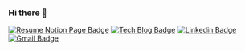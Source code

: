 ### Hi there 👋

<!--
**Gracechung-sw/Gracechung-sw** is a ✨ _special_ ✨ repository because its `README.md` (this file) appears on your GitHub profile.

Here are some ideas to get you started:

- 🔭 I’m currently working on ...
- 🌱 I’m currently learning ...
- 👯 I’m looking to collaborate on ...
- 🤔 I’m looking for help with ...
- 💬 Ask me about ...
- 📫 How to reach me: ...
- 😄 Pronouns: ...
- ⚡ Fun fact: ...
-->

[![Resume Notion Page Badge](http://img.shields.io/badge/-Resume-black?style=flat-square&logo=Notion&link=https://hjchung.notion.site/Software-Engineer-d56aa5fb94a941cd8abb6d0bfe08db41)](https://hjchung.notion.site/Software-Engineer-d56aa5fb94a941cd8abb6d0bfe08db41)
[![Tech Blog Badge](http://img.shields.io/badge/-Tech%20blog-yellow?style=flat-square&logo=github&link=https://libertegrace.tistory.com/)](https://libertegrace.tistory.com/)
[![Linkedin Badge](https://img.shields.io/badge/-LinkedIn-blue?style=flat-square&logo=Linkedin&logoColor=white&link=https://www.linkedin.com/in/hyeonjeong-chung/)](https://www.linkedin.com/in/hyeonjeong-chung/)
[![Gmail Badge](https://img.shields.io/badge/Gmail-d14836?style=flat-square&logo=Gmail&logoColor=white&link=mailto:hjngy0511@gmail.com)](mailto:hjngy0511@gmail.com)

